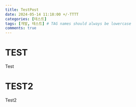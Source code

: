```yaml
---
title: TestPost
date: 2024-05-14 11:18:00 +/-TTTT
categories: [테스트]
tags: [개발, 테스트] # TAG names should always be lowercase
comments: true
---
```


# TEST

Test

# TEST2

Test2
